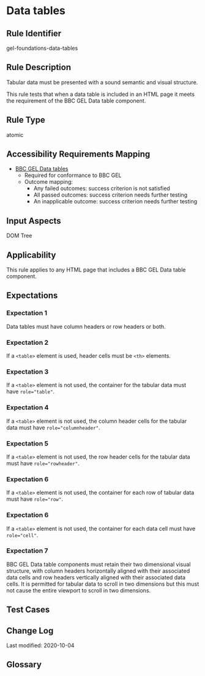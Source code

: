 # Data tables

## Rule Identifier

gel-foundations-data-tables

## Rule Description

Tabular data must be presented with a sound semantic and visual structure.

This rule tests that when a data table is included in an HTML page it meets the requirement of the BBC GEL Data table component.

## Rule Type

atomic

## Accessibility Requirements Mapping

- [BBC GEL Data tables](https://bbc.github.io/gel/components/data-tables/)
  - Required for conformance to BBC GEL
  - Outcome mapping:
    - Any failed outcomes: success criterion is not satisfied
    - All passed outcomes: success criterion needs further testing
    - An inapplicable outcome: success criterion needs further testing

## Input Aspects

DOM Tree

## Applicability

This rule applies to any HTML page that includes a BBC GEL Data table component.

## Expectations

### Expectation 1

Data tables must have column headers or row headers or both.

### Expectation 2

If a `<table>` element is used, header cells must be `<th>` elements.

### Expectation 3

If a `<table>` element is not used, the container for the tabular data must have `role="table"`.

### Expectation 4

If a `<table>` element is not used, the column header cells for the tabular data must have `role="columnheader"`.

### Expectation 5

If a `<table>` element is not used, the row header cells for the tabular data must have `role="rowheader"`.

### Expectation 6

If a `<table>` element is not used, the container for each row of tabular data must have `role="row"`.

### Expectation 6

If a `<table>` element is not used, the container for each data cell must have `role="cell"`.

### Expectation 7

BBC GEL Data table components must retain their two dimensional visual structure, with column headers horizontally aligned with their associated data cells and row headers vertically aligned with their associated data cells. It is permitted for tabular data to scroll in two dimensions but this must not cause the entire viewport to scroll in two dimensions.

## Test Cases

## Change Log

Last modified: 2020-10-04

## Glossary